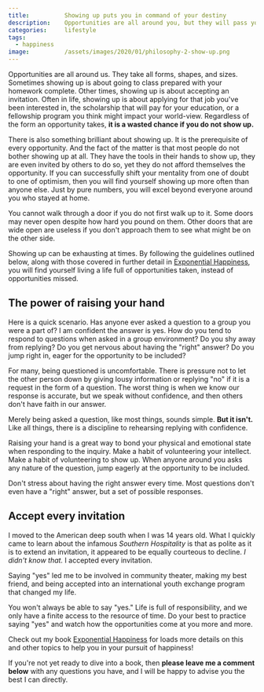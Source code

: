 ```yaml
---
title:			Showing up puts you in command of your destiny
description:	Opportunities are all around you, but they will pass you by if you don't show up. It's more complicated than it sounds and not as easy as it seems.
categories:		lifestyle
tags:
  - happiness
image:			/assets/images/2020/01/philosophy-2-show-up.png
---
```



Opportunities are all around us. They take all forms, shapes, and sizes. Sometimes showing up is about going to class prepared with your homework complete. Other times, showing up is about accepting an invitation. Often in life, showing up is about applying for that job you've been interested in, the scholarship that will pay for your education, or a fellowship program you think might impact your world-view. Regardless of the form an opportunity takes, **it is a wasted chance if you do not show up.**

There is also something brilliant about showing up. It is the prerequisite of every opportunity. And the fact of the matter is that most people do not bother showing up at all. They have the tools in their hands to show up, they are even invited by others to do so, yet they do not afford themselves the opportunity. If you can successfully shift your mentality from one of doubt to one of optimism, then you will find yourself showing up more often than anyone else. Just by pure numbers, you will excel beyond everyone around you who stayed at home.

You cannot walk through a door if you do not first walk up to it. Some doors may never open despite how hard you pound on them. Other doors that are wide open are useless if you don't approach them to see what might be on the other side. 

Showing up can be exhausting at times. By following the guidelines outlined below, along with those covered in further detail in [Exponential Happiness](/book/), you will find yourself living a life full of opportunities taken, instead of opportunities missed.

## The power of raising your hand

Here is a quick scenario. Has anyone ever asked a question to a group you were a part of? I am confident the answer is yes. How do you tend to respond to questions when asked in a group environment? Do you shy away from replying? Do you get nervous about having the "right" answer? Do you jump right in, eager for the opportunity to be included?

For many, being questioned is uncomfortable. There is pressure not to let the other person down by giving lousy information or replying "no" if it is a request in the form of a question. The worst thing is when we know our response is accurate, but we speak without confidence, and then others don't have faith in our answer. 

Merely being asked a question, like most things, sounds simple. **But it isn't.** Like all things, there is a discipline to rehearsing replying with confidence. 

Raising your hand is a great way to bond your physical and emotional state when responding to the inquiry. Make a habit of volunteering your intellect. Make a habit of volunteering to show up. When anyone around you asks any nature of the question, jump eagerly at the opportunity to be included. 

Don't stress about having the right answer every time. Most questions don't even have a "right" answer, but a set of possible responses. 

## Accept every invitation 

I moved to the American deep south when I was 14 years old. What I quickly came to learn about the infamous *Southern Hospitality* is that as polite as it is to extend an invitation, it appeared to be equally courteous to decline. *I didn't know that.* I accepted every invitation.

Saying "yes" led me to be involved in community theater, making my best friend, and being accepted into an international youth exchange program that changed my life.

You won't always be able to say "yes." Life is full of responsibility, and we only have a finite access to the resource of time. Do your best to practice saying "yes" and watch how the opportunities come at you more and more. 

Check out my book [Exponential Happiness](/book/) for loads more details on this and other topics to help you in your pursuit of happiness! 

If you're not yet ready to dive into a book, then **please leave me a comment below** with any questions you have, and I will be happy to advise you the best I can directly.